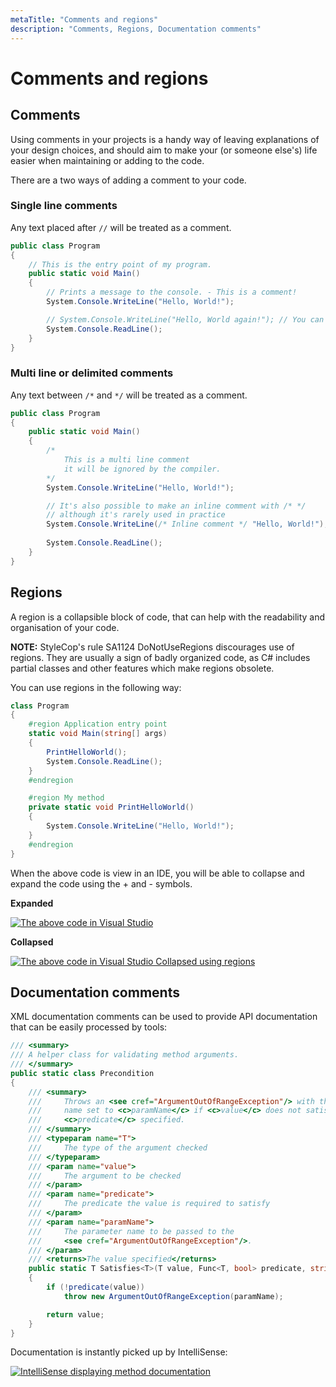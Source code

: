 ```yaml
---
metaTitle: "Comments and regions"
description: "Comments, Regions, Documentation comments"
---
```


# Comments and regions



## Comments


Using comments in your projects is a handy way of leaving explanations of your design choices, and should aim to make your (or someone else's) life easier when maintaining or adding to the code.

There are a two ways of adding a comment to your code.

### Single line comments

Any text placed after `//` will be treated as a comment.

```cs
public class Program
{
    // This is the entry point of my program.
    public static void Main()
    {
        // Prints a message to the console. - This is a comment!
        System.Console.WriteLine("Hello, World!"); 

        // System.Console.WriteLine("Hello, World again!"); // You can even comment out code.
        System.Console.ReadLine();
    }
}

```

### Multi line or delimited comments

Any text between `/*` and `*/` will be treated as a comment.

```cs
public class Program
{
    public static void Main()
    {
        /*
            This is a multi line comment
            it will be ignored by the compiler.
        */
        System.Console.WriteLine("Hello, World!");

        // It's also possible to make an inline comment with /* */
        // although it's rarely used in practice
        System.Console.WriteLine(/* Inline comment */ "Hello, World!");
  
        System.Console.ReadLine();
    }
}

```



## Regions


A region is a collapsible block of code, that can help with the readability and organisation of your code.

**NOTE:** StyleCop's rule SA1124 DoNotUseRegions discourages use of regions. They are usually a sign of badly organized code, as C# includes partial classes and other features which make regions obsolete.

You can use regions in the following way:

```cs
class Program
{
    #region Application entry point
    static void Main(string[] args)
    {
        PrintHelloWorld();
        System.Console.ReadLine();
    }
    #endregion

    #region My method
    private static void PrintHelloWorld()
    {
        System.Console.WriteLine("Hello, World!");
    }
    #endregion
}

```

When the above code is view in an IDE, you will be able to collapse and expand the code using the + and - symbols.

**Expanded**

[<img src="http://i.stack.imgur.com/zYxwK.png" alt="The above code in Visual Studio" />](http://i.stack.imgur.com/zYxwK.png)

**Collapsed**

[<img src="http://i.stack.imgur.com/T4rl5.png" alt="The above code in Visual Studio Collapsed using regions" />](http://i.stack.imgur.com/T4rl5.png)



## Documentation comments


XML documentation comments can be used to provide API documentation that can be easily processed by tools:

```cs
/// <summary>
/// A helper class for validating method arguments.
/// </summary>
public static class Precondition
{
    /// <summary>
    ///     Throws an <see cref="ArgumentOutOfRangeException"/> with the parameter
    ///     name set to <c>paramName</c> if <c>value</c> does not satisfy the 
    ///     <c>predicate</c> specified.
    /// </summary>
    /// <typeparam name="T">
    ///     The type of the argument checked
    /// </typeparam>
    /// <param name="value">
    ///     The argument to be checked
    /// </param>
    /// <param name="predicate">
    ///     The predicate the value is required to satisfy
    /// </param>
    /// <param name="paramName">
    ///     The parameter name to be passed to the
    ///     <see cref="ArgumentOutOfRangeException"/>.
    /// </param>
    /// <returns>The value specified</returns>
    public static T Satisfies<T>(T value, Func<T, bool> predicate, string paramName)
    {
        if (!predicate(value))
            throw new ArgumentOutOfRangeException(paramName);

        return value;
    }
}

```

Documentation is instantly picked up by IntelliSense:

[<img src="https://i.stack.imgur.com/cfvnh.png" alt="IntelliSense displaying method documentation" />](https://i.stack.imgur.com/cfvnh.png)


